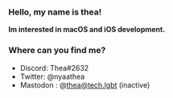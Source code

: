 ### Hello, my name is thea!

**Im interested in macOS and iOS development.**

### Where can you find me?
* Discord: Thea#2632
* Twitter: @nyaathea
* Mastodon : @thea@tech.lgbt (inactive)
